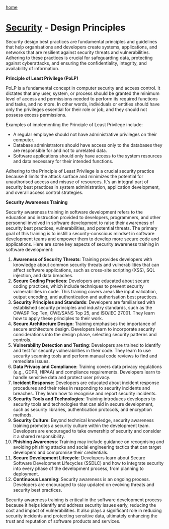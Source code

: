 [home](../README.md)
# [Security](README.md) - Design Principles


Security design best practices are fundamental principles and guidelines that help organisations and developers create systems, applications, and networks that are resilient against security threats and vulnerabilities. Adhering to these practices is crucial for safeguarding data, protecting against cyberattacks, and ensuring the confidentiality, integrity, and availability of information.


**Principle of Least Privilege (PoLP)**

PoLP is a fundamental concept in computer security and access control. It dictates that any user, system, or process should be granted the minimum level of access and permissions needed to perform its required functions and tasks, and no more. In other words, individuals or entities should have only the privileges essential for their role or job, and they should not possess excess permissions.


Examples of implementing the Principle of Least Privilege include:

* A regular employee should not have administrative privileges on their computer.
* Database administrators should have access only to the databases they are responsible for and not to unrelated data.
* Software applications should only have access to the system resources and data necessary for their intended functions.

Adhering to the Principle of Least Privilege is a crucial security practice because it limits the attack surface and minimizes the potential for unauthorised access and misuse of resources. It's an integral part of security best practices in system administration, application development, and overall access control strategies.


**Security Awareness Training**

Security awareness training in software development refers to the education and instruction provided to developers, programmers, and other personnel involved in software development to raise their awareness of security best practices, vulnerabilities, and potential threats. The primary goal of this training is to instill a security-conscious mindset in software development teams and empower them to develop more secure code and applications. Here are some key aspects of security awareness training in software development:

1. **Awareness of Security Threats**: Training provides developers with knowledge about common security threats and vulnerabilities that can affect software applications, such as cross-site scripting (XSS), SQL injection, and data breaches.
1. **Secure Coding Practices**: Developers are educated about secure coding practices, which include techniques to prevent security vulnerabilities in code. This training covers areas like input validation, output encoding, and authentication and authorisation best practices.
1. **Security Principles and Standards**: Developers are familiarised with established security principles and industry standards, such as the OWASP Top Ten, CWE/SANS Top 25, and ISO/IEC 27001. They learn how to apply these principles to their work.
1. **Secure Architecture Design**: Training emphasises the importance of secure architecture design. Developers learn to incorporate security considerations into the design phase, selecting security patterns and controls.
1. **Vulnerability Detection and Testing**: Developers are trained to identify and test for security vulnerabilities in their code. They learn to use security scanning tools and perform manual code reviews to find and remediate issues.
1. **Data Privacy and Compliance**: Training covers data privacy regulations (e.g., GDPR, HIPAA) and compliance requirements. Developers learn to handle sensitive data and protect user privacy.
1. **Incident Response**: Developers are educated about incident response procedures and their roles in responding to security incidents and breaches. They learn how to recognise and report security incidents.
1. **Security Tools and Technologies**: Training introduces developers to security tools and technologies that can aid in secure development, such as security libraries, authentication protocols, and encryption methods.
1. **Security Culture**: Beyond technical knowledge, security awareness training promotes a security culture within the development team. Developers are encouraged to take ownership of security and consider it a shared responsibility.
1. **Phishing Awareness**: Training may include guidance on recognising and avoiding phishing attacks and social engineering tactics that can target developers and compromise their credentials.
1. **Secure Development Lifecycle**: Developers learn about Secure Software Development Lifecycles (SSDLC) and how to integrate security into every phase of the development process, from planning to deployment.
1. **Continuous Learning**: Security awareness is an ongoing process. Developers are encouraged to stay updated on evolving threats and security best practices.

Security awareness training is critical in the software development process because it helps identify and address security issues early, reducing the cost and impact of vulnerabilities. It also plays a significant role in reducing security incidents and protecting sensitive data, ultimately enhancing the trust and reputation of software products and services.
